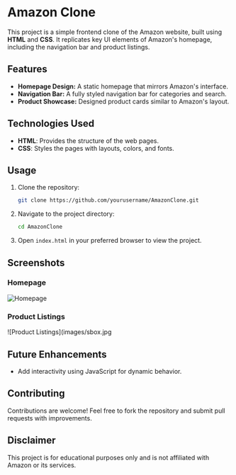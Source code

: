 # Amazon Clone

This project is a simple frontend clone of the Amazon website, built using **HTML** and **CSS**. It replicates key UI elements of Amazon's homepage, including the navigation bar and product listings.

## Features
- **Homepage Design:** A static homepage that mirrors Amazon's interface.
- **Navigation Bar:** A fully styled navigation bar for categories and search.
- **Product Showcase:** Designed product cards similar to Amazon's layout.

## Technologies Used
- **HTML**: Provides the structure of the web pages.
- **CSS**: Styles the pages with layouts, colors, and fonts.

## Usage
1. Clone the repository:
   ```bash
   git clone https://github.com/yourusername/AmazonClone.git
   ```
2. Navigate to the project directory:
   ```bash
   cd AmazonClone
   ```
3. Open `index.html` in your preferred browser to view the project.

## Screenshots
### Homepage
![Homepage](images/bigbox.jpg)

### Product Listings
![Product Listings](images/sbox.jpg

## Future Enhancements
- Add interactivity using JavaScript for dynamic behavior.

## Contributing
Contributions are welcome! Feel free to fork the repository and submit pull requests with improvements.

## Disclaimer
This project is for educational purposes only and is not affiliated with Amazon or its services.
